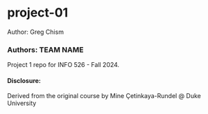 # project-01
Author: Greg Chism

### Authors: TEAM NAME

Project 1 repo for INFO 526 - Fall 2024.

#### Disclosure:
Derived from the original course by Mine Çetinkaya-Rundel @ Duke University

